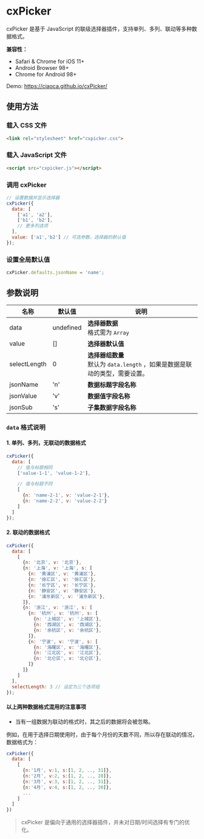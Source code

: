 # cxPicker

cxPicker 是基于 JavaScript 的联级选择器插件，支持单列、多列、联动等多种数据格式。



**兼容性：**

* Safari & Chrome for iOS 11+
* Android Browser 98+
* Chrome for Android 98+

Demo: https://ciaoca.github.io/cxPicker/



## 使用方法

### 载入 CSS 文件

```html
<link rel="stylesheet" href="cxpicker.css">
```

### 载入 JavaScript 文件

```html
<script src="cxpicker.js"></script>
```

### 调用 cxPicker

```javascript
// 设置数据并显示选择器
cxPicker({
  data: [
    ['a1', 'a2'],
    ['b1', 'b2'],
    // 更多列选项
  ],
  value: ['a1','b2'] // 可选参数，选择器的默认值
});
```

### 设置全局默认值

```javascript
cxPicker.defaults.jsonName = 'name';
```



## 参数说明

名称|默认值|说明
---|---|---
data|undefined|**选择器数据**<br>格式需为 `Array`
value|[]|**选择器默认值**
selectLength|0|**选择器组数量**<br>默认为 `data.length` ，如果是数据是联动的类型，需要设置。
jsonName|'n'|**数据标题字段名称**
jsonValue|'v'|**数据值字段名称**
jsonSub|'s'|**子集数据字段名称**

### `data` 格式说明

#### 1. 单列、多列，无联动的数据格式

```javascript
cxPicker({
  data: [
    // 值与标题相同
    ['value-1-1', 'value-1-2'],

    // 值与标题不同
    [
      {n: 'name-2-1', v: 'value-2-1'},
      {n: 'name-2-2', v: 'value-2-2'}
    ]
  ]
});
```

#### 2. 联动的数据格式

```javascript
cxPicker({
  data: [
    [
      {n: '北京', v: '北京'},
      {n: '上海', v: '上海', s: [
        {n: '黄浦区', v: '黄浦区'},
        {n: '徐汇区', v: '徐汇区'},
        {n: '长宁区', v: '长宁区'},
        {n: '静安区', v: '静安区'},
        {n: '浦东新区', v: '浦东新区'},
      ]},
      {n: '浙江', v: '浙江', s: [
        {n: '杭州', v: '杭州', s: [
          {n: '上城区', v: '上城区'},
          {n: '西湖区', v: '西湖区'},
          {n: '余杭区', v: '余杭区'},
        ]},
        {n: '宁波', v: '宁波', s: [
          {n: '海曙区', v: '海曙区'},
          {n: '江北区', v: '江北区'},
          {n: '北仑区', v: '北仑区'},
        ]}
      ]}
    ]
  ],
  selectLength: 3 // 设定为三个选项组
});
```

#### 以上两种数据格式混用的注意事项

- 当有一组数据为联动的格式时，其之后的数据将会被忽略。


例如，在用于选择日期使用时，由于每个月份的天数不同，所以存在联动的情况，数据格式为：

```javascript
cxPicker({
  data: [
    [
      {n:'1月', v:1, s:[1, 2, .., 31]},
      {n:'2月', v:2, s:[1, 2, .., 28]},
      {n:'3月', v:3, s:[1, 2, .., 31]},
      {n:'4月', v:4, s:[1, 2, .., 30]},
      ...
    ]
  ]
})
```

> cxPicker 是偏向于通用的选择器插件，并未对日期/时间选择有专门的优化。
